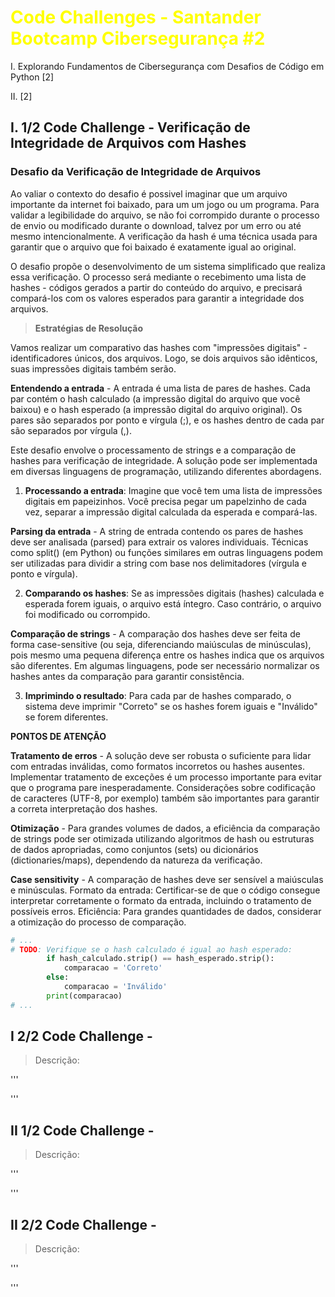 # <span style="color:yellow">Code Challenges - Santander Bootcamp Cibersegurança #2 </span>

I. Explorando Fundamentos de Cibersegurança com Desafios de Código em Python [2]

II. [2]

## I.	1/2 Code Challenge - Verificação de Integridade de Arquivos com Hashes

###  Desafio da Verificação de Integridade de Arquivos

Ao valiar o contexto do desafio é possivel imaginar que um arquivo importante da internet foi baixado, para um um jogo ou um programa. Para validar a legibilidade do arquivo, se não foi corrompido durante o processo de envio ou modificado durante o download, talvez por um erro ou até mesmo intencionalmente. A verificação da hash é uma técnica usada para garantir que o arquivo que foi baixado é exatamente igual ao original.

O desafio propõe o desenvolvimento de um sistema simplificado que realiza essa verificação. O processo será mediante o recebimento uma lista de hashes - códigos gerados a partir do conteúdo do arquivo, e precisará compará-los com os valores esperados para garantir a integridade dos arquivos.

> **Estratégias de Resolução**

Vamos realizar um comparativo das hashes com "impressões digitais" - identificadores únicos, dos arquivos. Logo, se dois arquivos são idênticos, suas impressões digitais também serão.

**Entendendo a entrada** - A entrada é uma lista de pares de hashes. Cada par contém o hash calculado (a impressão digital do arquivo que você baixou) e o hash esperado (a impressão digital do arquivo original). Os pares são separados por ponto e vírgula (;), e os hashes dentro de cada par são separados por vírgula (,).

Este desafio envolve o processamento de strings e a comparação de hashes para verificação de integridade.  A solução pode ser implementada em diversas linguagens de programação, utilizando diferentes abordagens.

1. **Processando a entrada**: Imagine que você tem uma lista de impressões digitais em papeizinhos. Você precisa pegar um papelzinho de cada vez, separar a impressão digital calculada da esperada e compará-las.

**Parsing da entrada** - A string de entrada contendo os pares de hashes deve ser analisada (parsed) para extrair os valores individuais.  Técnicas como split() (em Python) ou funções similares em outras linguagens podem ser utilizadas para dividir a string com base nos delimitadores (vírgula e ponto e vírgula).

2. **Comparando os hashes**:  Se as impressões digitais (hashes) calculada e esperada forem iguais, o arquivo está íntegro.  Caso contrário, o arquivo foi modificado ou corrompido.

**Comparação de strings** -  A comparação dos hashes deve ser feita de forma case-sensitive (ou seja, diferenciando maiúsculas de minúsculas), pois mesmo uma pequena diferença entre os hashes indica que os arquivos são diferentes.  Em algumas linguagens, pode ser necessário normalizar os hashes antes da comparação para garantir consistência.

3. **Imprimindo o resultado**: Para cada par de hashes comparado, o sistema deve imprimir "Correto" se os hashes forem iguais e "Inválido" se forem diferentes.

**PONTOS DE ATENÇÃO**

**Tratamento de erros** -  A solução deve ser robusta o suficiente para lidar com entradas inválidas, como formatos incorretos ou hashes ausentes. Implementar tratamento de exceções é um processo importante para evitar que o programa pare inesperadamente. Considerações sobre codificação de caracteres (UTF-8, por exemplo) também são importantes para garantir a correta interpretação dos hashes.

**Otimização** -  Para grandes volumes de dados, a eficiência da comparação de strings pode ser otimizada utilizando algoritmos de hash ou estruturas de dados apropriadas, como conjuntos (sets) ou dicionários (dictionaries/maps), dependendo da natureza da verificação.

**Case sensitivity** - A comparação de hashes deve ser sensível a maiúsculas e minúsculas.
Formato da entrada: Certificar-se de que o código consegue interpretar corretamente o formato da entrada, incluindo o tratamento de possíveis erros.
Eficiência:  Para grandes quantidades de dados, considerar a otimização do processo de comparação.

```py
# ...
# TODO: Verifique se o hash calculado é igual ao hash esperado:
        if hash_calculado.strip() == hash_esperado.strip():
            comparacao = 'Correto'
        else:
            comparacao = 'Inválido'
        print(comparacao)
# ...
```

## I	2/2 Code Challenge - 

> Descrição: 

'''

'''

## II	1/2 Code Challenge - 

> Descrição: 

'''

'''

## II	2/2 Code Challenge -

> Descrição: 

'''

'''
